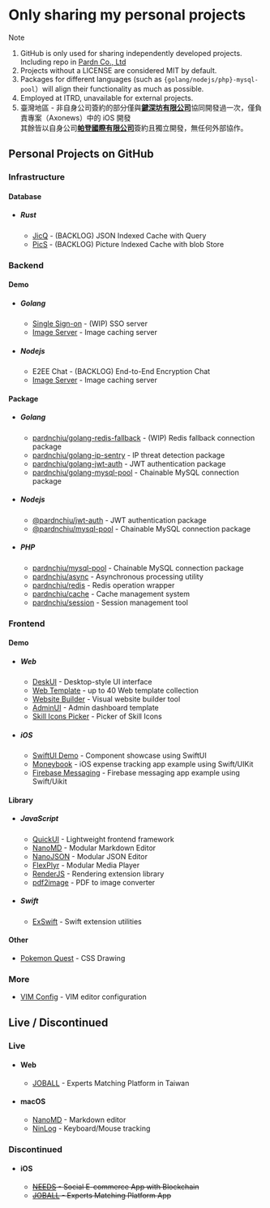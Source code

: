 # Only sharing my personal projects
> [!Note]
> 1. GitHub is only used for sharing independently developed projects. Including repo in [Pardn Co., Ltd](https://github.com/pardnltd)
> 2. Projects without a LICENSE are considered MIT by default.
> 3. Packages for different languages (such as `{golang/nodejs/php}-mysql-pool`）will align their functionality as much as possible.
> 4. Employed at ITRD, unavailable for external projects.
> 5. 臺灣地區 - 非自身公司簽約的部分僅與[**鍵深坊有限公司**](https://findbiz.nat.gov.tw/fts/query/QueryBar/queryInit.do?banNo=00248098)協同開發過一次，僅負責專案（Axonews）中的 iOS 開發<br>
>   其餘皆以自身公司[**帕登國際有限公司**](https://findbiz.nat.gov.tw/fts/query/QueryBar/queryInit.do?banNo=24924502)簽約且獨立開發，無任何外部協作。

## Personal Projects on GitHub

### Infrastructure

#### Database
- ##### Rust
  - [JicQ](https://github.com/pardnchiu/jsondb) - (BACKLOG) JSON Indexed Cache with Query
  - [PicS](https://github.com/pardnchiu/pics) - (BACKLOG) Picture Indexed Cache with blob Store

### Backend

#### Demo
- ##### Golang
  - [Single Sign-on](https://github.com/pardnchiu/golang-sso) - (WIP) SSO server 
  - [Image Server](https://github.com/pardnchiu/golang-image-server) - Image caching server
- ##### Nodejs
  - E2EE Chat - (BACKLOG) End-to-End Encryption Chat
  - [Image Server](https://github.com/pardnchiu/nodejs-image-server) - Image caching server

#### Package
- ##### Golang
  - [pardnchiu/golang-redis-fallback](https://github.com/pardnchiu/golang-redis-fallback) - (WIP) Redis fallback connection package
  - [pardnchiu/golang-ip-sentry](https://github.com/pardnchiu/golang-ip-sentry) - IP threat detection package
  - [pardnchiu/golang-jwt-auth](https://github.com/pardnchiu/golang-jwt-auth) - JWT authentication package
  - [pardnchiu/golang-mysql-pool](https://github.com/pardnchiu/golang-mysql-pool) - Chainable MySQL connection package
- ##### Nodejs 
  - [@pardnchiu/jwt-auth](https://www.npmjs.com/package/@pardnchiu/jwt-auth) - JWT authentication package
  - [@pardnchiu/mysql-pool](https://www.npmjs.com/package/@pardnchiu/mysql-pool) - Chainable MySQL connection package
- ##### PHP
  - [pardnchiu/mysql-pool](https://packagist.org/packages/pardnchiu/mysql-pool) - Chainable MySQL connection package
  - [pardnchiu/async](https://packagist.org/packages/pardnchiu/async) - Asynchronous processing utility
  - [pardnchiu/redis](https://packagist.org/packages/pardnchiu/redis) - Redis operation wrapper
  - [pardnchiu/cache](https://packagist.org/packages/pardnchiu/cache) - Cache management system
  - [pardnchiu/session](https://packagist.org/packages/pardnchiu/session) - Session management tool

### Frontend

#### Demo
- ##### Web
  - [DeskUI](https://github.com/pardnltd/DeskUI) - Desktop-style UI interface
  - [Web Template](https://pardn.io/web-template) - up to 40 Web template collection
  - [Website Builder](https://github.com/pardnltd/website-builder) - Visual website builder tool
  - [AdminUI](https://github.com/pardnltd/adminui) - Admin dashboard template
  - [Skill Icons Picker](https://pardnchiu.github.io/skill-icons-picker/) - Picker of Skill Icons
- ##### iOS
  - [SwiftUI Demo](https://github.com/pardnchiu/swiftui-demo) - Component showcase using SwiftUI
  - [Moneybook](https://github.com/pardnchiu/ios-moneybook) - iOS expense tracking app example using Swift/UIKit
  - [Firebase Messaging](https://github.com/pardnchiu/ios-firebase-messaging) - Firebase messaging app example using Swift/Uikit
#### Library
- ##### JavaScript
  - [QuickUI](https://quickui.pardn.io) - Lightweight frontend framework
  - [NanoMD](https://nanomd.pardn.io) - Modular Markdown Editor
  - [NanoJSON](https://nanojson.pardn.io) - Modular JSON Editor
  - [FlexPlyr](https://flexplyr.pardn.io) - Modular Media Player
  - [RenderJS](https://renderjs.pardn.io) - Rendering extension library
  - [pdf2image](https://pardn.io/pdf2image) - PDF to image converter
- ##### Swift
  - [ExSwift](https://github.com/pardnchiu/ExSwift) - Swift extension utilities
#### Other
- [Pokemon Quest](https://github.com/pardnchiu/css-pokemon-quest) - CSS Drawing

### More
- [VIM Config](https://github.com/pardnchiu/vim-config) - VIM editor configuration

## Live / Discontinued

### Live
- #### Web
  - [JOBALL](https://joball.tw) - Experts Matching Platform in Taiwan
- #### macOS
  - [NanoMD](https://apps.apple.com/us/app/nanomd-markdown-%E7%B7%A8%E8%BC%AF%E5%99%A8/id6740427920) - Markdown editor
  - [NinLog](https://apps.apple.com/tw/app/ninlog-%E9%8D%B5%E7%9B%A4%E6%BB%91%E9%BC%A0%E8%BF%BD%E8%B9%A4/id6741706238) - Keyboard/Mouse tracking
### Discontinued
- #### iOS
  - <s>[NEEDS](https://appadvice.com/app/e9-96-8b-e7-ae-b1/1460355322.amp) - Social E-commerce App with Blockchain</s>
  - <s>[JOBALL](https://appadvice.com/app/joball-e6-8e-a5-e6-b4-bd/1272878907.amp) - Experts Matching Platform App</s>

